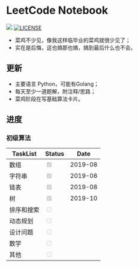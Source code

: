 # LeetCode Notebook
[![](https://img.shields.io/static/v1?label=Contributor&message=Kevin&color=brightgreen)](https://github.com/KevinLJJ) [![LICENSE](https://img.shields.io/badge/license-Anti%20996-red.svg)](https://github.com/996icu/996.ICU/blob/master/LICENSE)
- 菜鸡不少见，像我这样临毕业的菜鸡就很少见了；
- 实在是后悔，这也搞那也搞，搞到最后什么也不会。

## 更新
- 主要语言 Python，可能有Golang；
- 每天至少一道题解，附注释/思路；
- 菜鸡阶段在写基础算法卡片。

## 进度
### 初级算法
| TaskList | Status | Date |
| --- | --- | --- |
| 数组 | <input type="checkbox" checked disabled> | 2019-08 |
| 字符串 | <input type="checkbox" checked disabled> | 2019-08 |
| 链表 | <input type="checkbox" checked disabled> | 2019-08 |
| 树 | <input type="checkbox" checked disabled> | 2019-10 |
| 排序和搜索 | <input type="checkbox" disabled> | |
| 动态规划 | <input type="checkbox" disabled> |  |
| 设计问题 | <input type="checkbox" disabled> | |
| 数学 | <input type="checkbox" disabled> |  |
| 其他 | <input type="checkbox" disabled> |  |
    
